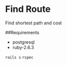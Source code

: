 # Find Route
Find shortest path and cost

##Requirements
- postgresql 
- ruby-2.6.3

```rails s```
```rspec```
